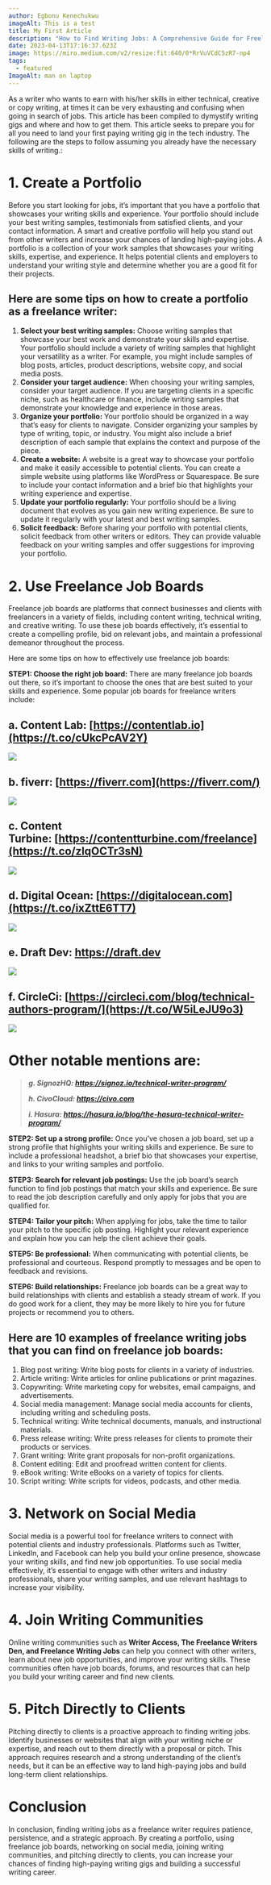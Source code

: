 ```yaml
---
author: Egbonu Kenechukwu
imageAlt: This is a test
title: My First Article
description: "How to Find Writing Jobs: A Comprehensive Guide for Freelance Writers"
date: 2023-04-13T17:16:37.623Z
image: https://miro.medium.com/v2/resize:fit:640/0*RrVuVCdC5zR7-np4
tags:
  - featured
ImageAlt: man on laptop
---
```

<!--StartFragment-->

As a writer who wants to earn with his/her skills in either technical, creative or copy writing, at times it can be very exhausting and confusing when going in search of jobs. This article has been compiled to dymystify writing gigs and where and how to get them. This article seeks to prepare you for all you need to land your first paying writing gig in the tech industry. The following are the steps to follow assuming you already have the necessary skills of writing.:

# 1. Create a Portfolio

Before you start looking for jobs, it’s important that you have a portfolio that showcases your writing skills and experience. Your portfolio should include your best writing samples, testimonials from satisfied clients, and your contact information. A smart and creative portfolio will help you stand out from other writers and increase your chances of landing high-paying jobs. A portfolio is a collection of your work samples that showcases your writing skills, expertise, and experience. It helps potential clients and employers to understand your writing style and determine whether you are a good fit for their projects.

## Here are some tips on how to create a portfolio as a freelance writer:

1. **Select your best writing samples:** Choose writing samples that showcase your best work and demonstrate your skills and expertise. Your portfolio should include a variety of writing samples that highlight your versatility as a writer. For example, you might include samples of blog posts, articles, product descriptions, website copy, and social media posts.
2. **Consider your target audience:** When choosing your writing samples, consider your target audience. If you are targeting clients in a specific niche, such as healthcare or finance, include writing samples that demonstrate your knowledge and experience in those areas.
3. **Organize your portfolio:** Your portfolio should be organized in a way that’s easy for clients to navigate. Consider organizing your samples by type of writing, topic, or industry. You might also include a brief description of each sample that explains the context and purpose of the piece.
4. **Create a website:** A website is a great way to showcase your portfolio and make it easily accessible to potential clients. You can create a simple website using platforms like WordPress or Squarespace. Be sure to include your contact information and a brief bio that highlights your writing experience and expertise.
5. **Update your portfolio regularly:** Your portfolio should be a living document that evolves as you gain new writing experience. Be sure to update it regularly with your latest and best writing samples.
6. **Solicit feedback:** Before sharing your portfolio with potential clients, solicit feedback from other writers or editors. They can provide valuable feedback on your writing samples and offer suggestions for improving your portfolio.

# **2. Use Freelance Job Boards**

Freelance job boards are platforms that connect businesses and clients with freelancers in a variety of fields, including content writing, technical writing, and creative writing. To use these job boards effectively, it’s essential to create a compelling profile, bid on relevant jobs, and maintain a professional demeanor throughout the process.

Here are some tips on how to effectively use freelance job boards:

**STEP1: Choose the right job board:** There are many freelance job boards out there, so it’s important to choose the ones that are best suited to your skills and experience. Some popular job boards for freelance writers include:

## **a. Content Lab: [https://contentlab.io](https://t.co/cUkcPcAV2Y)**

![](https://miro.medium.com/v2/resize:fit:525/1*h6HyuPFv_O8irXOPvqGUJA.png)

## **b. fiverr: [https://fiverr.com](https://fiverr.com/)**

![](https://miro.medium.com/v2/resize:fit:525/0*N-EI9xZ4h41WQ-LJ.png)

## **c. Content Turbine: [https://contentturbine.com/freelance](https://t.co/zIqOCTr3sN)**

![](https://miro.medium.com/v2/resize:fit:525/1*BAaEET6JJQnJafym8o4jxA.png)

## **d. Digital Ocean: [https://digitalocean.com](https://t.co/ixZttE6TT7)**

![](https://miro.medium.com/v2/resize:fit:525/1*Odds-7_jVOmYfJYaHEB_QQ.png)

## **e. Draft Dev: https://draft.dev**

![](https://miro.medium.com/v2/resize:fit:525/1*_H8GhYzRsBmr7PC0IHPmVQ.png)

## f. CircleCi: [https://circleci.com/blog/technical-authors-program/](https://t.co/W5iLeJU9o3)

![](https://miro.medium.com/v2/resize:fit:525/1*uG-M-qgnjIqqTq7tKl80Dg.png)

# Other notable mentions are:

> ***g. SignozHQ: https://signoz.io/technical-writer-program/***
>
> ***h. CivoCloud: https://civo.com***
>
> ***i. Hasura: https://hasura.io/blog/the-hasura-technical-writer-program/***

**STEP2: Set up a strong profile:** Once you’ve chosen a job board, set up a strong profile that highlights your writing skills and experience. Be sure to include a professional headshot, a brief bio that showcases your expertise, and links to your writing samples and portfolio.

**STEP3: Search for relevant job postings:** Use the job board’s search function to find job postings that match your skills and experience. Be sure to read the job description carefully and only apply for jobs that you are qualified for.

**STEP4: Tailor your pitch:** When applying for jobs, take the time to tailor your pitch to the specific job posting. Highlight your relevant experience and explain how you can help the client achieve their goals.

**STEP5: Be professional:** When communicating with potential clients, be professional and courteous. Respond promptly to messages and be open to feedback and revisions.

**STEP6: Build relationships:** Freelance job boards can be a great way to build relationships with clients and establish a steady stream of work. If you do good work for a client, they may be more likely to hire you for future projects or recommend you to others.

## Here are 10 examples of freelance writing jobs that you can find on freelance job boards:

1. Blog post writing: Write blog posts for clients in a variety of industries.
2. Article writing: Write articles for online publications or print magazines.
3. Copywriting: Write marketing copy for websites, email campaigns, and advertisements.
4. Social media management: Manage social media accounts for clients, including writing and scheduling posts.
5. Technical writing: Write technical documents, manuals, and instructional materials.
6. Press release writing: Write press releases for clients to promote their products or services.
7. Grant writing: Write grant proposals for non-profit organizations.
8. Content editing: Edit and proofread written content for clients.
9. eBook writing: Write eBooks on a variety of topics for clients.
10. Script writing: Write scripts for videos, podcasts, and other media.

# 3. Network on Social Media

Social media is a powerful tool for freelance writers to connect with potential clients and industry professionals. Platforms such as Twitter, LinkedIn, and Facebook can help you build your online presence, showcase your writing skills, and find new job opportunities. To use social media effectively, it’s essential to engage with other writers and industry professionals, share your writing samples, and use relevant hashtags to increase your visibility.

# 4. Join Writing Communities

Online writing communities such as **Writer Access, The Freelance Writers Den, and Freelance Writing Jobs** can help you connect with other writers, learn about new job opportunities, and improve your writing skills. These communities often have job boards, forums, and resources that can help you build your writing career and find new clients.

# 5. Pitch Directly to Clients

Pitching directly to clients is a proactive approach to finding writing jobs. Identify businesses or websites that align with your writing niche or expertise, and reach out to them directly with a proposal or pitch. This approach requires research and a strong understanding of the client’s needs, but it can be an effective way to land high-paying jobs and build long-term client relationships.

# Conclusion

In conclusion, finding writing jobs as a freelance writer requires patience, persistence, and a strategic approach. By creating a portfolio, using freelance job boards, networking on social media, joining writing communities, and pitching directly to clients, you can increase your chances of finding high-paying writing gigs and building a successful writing career.

<!--EndFragment-->